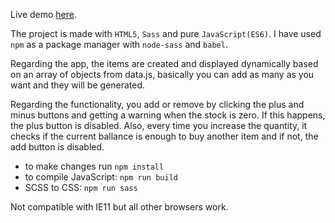 Live demo [here](https://weapons-shop-visan.netlify.com/).

The project is made with `HTML5`, `Sass` and pure `JavaScript(ES6)`. I have used `npm` as a package manager with `node-sass` and `babel`.

Regarding the app, the items are created and displayed dynamically based on an array of objects from data.js, basically you can add as many as you want and they will be generated.

Regarding the functionality, you add or remove by clicking the plus and minus buttons and getting a warning when the stock is zero. If this happens, the plus button is disabled.
Also, every time you increase the quantity, it checks if the current ballance is enough to buy another item and if not, the add button is disabled.

- to make changes run `npm install`
- to compile JavaScript: `npm run build`
- SCSS to CSS: `npm run sass`

Not compatible with IE11 but all other browsers work.
